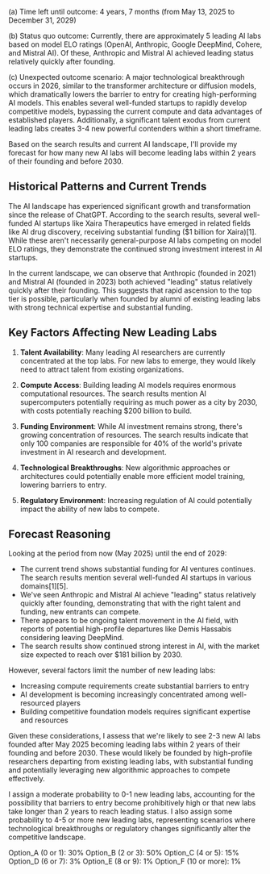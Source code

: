 (a) Time left until outcome: 4 years, 7 months (from May 13, 2025 to December 31, 2029)

(b) Status quo outcome: Currently, there are approximately 5 leading AI labs based on model ELO ratings (OpenAI, Anthropic, Google DeepMind, Cohere, and Mistral AI). Of these, Anthropic and Mistral AI achieved leading status relatively quickly after founding.

(c) Unexpected outcome scenario: A major technological breakthrough occurs in 2026, similar to the transformer architecture or diffusion models, which dramatically lowers the barrier to entry for creating high-performing AI models. This enables several well-funded startups to rapidly develop competitive models, bypassing the current compute and data advantages of established players. Additionally, a significant talent exodus from current leading labs creates 3-4 new powerful contenders within a short timeframe.

Based on the search results and current AI landscape, I'll provide my forecast for how many new AI labs will become leading labs within 2 years of their founding and before 2030.

## Historical Patterns and Current Trends

The AI landscape has experienced significant growth and transformation since the release of ChatGPT. According to the search results, several well-funded AI startups like Xaira Therapeutics have emerged in related fields like AI drug discovery, receiving substantial funding ($1 billion for Xaira)[1]. While these aren't necessarily general-purpose AI labs competing on model ELO ratings, they demonstrate the continued strong investment interest in AI startups.

In the current landscape, we can observe that Anthropic (founded in 2021) and Mistral AI (founded in 2023) both achieved "leading" status relatively quickly after their founding. This suggests that rapid ascension to the top tier is possible, particularly when founded by alumni of existing leading labs with strong technical expertise and substantial funding.

## Key Factors Affecting New Leading Labs

1. **Talent Availability**: Many leading AI researchers are currently concentrated at the top labs. For new labs to emerge, they would likely need to attract talent from existing organizations.

2. **Compute Access**: Building leading AI models requires enormous computational resources. The search results mention AI supercomputers potentially requiring as much power as a city by 2030, with costs potentially reaching $200 billion to build.

3. **Funding Environment**: While AI investment remains strong, there's growing concentration of resources. The search results indicate that only 100 companies are responsible for 40% of the world's private investment in AI research and development.

4. **Technological Breakthroughs**: New algorithmic approaches or architectures could potentially enable more efficient model training, lowering barriers to entry.

5. **Regulatory Environment**: Increasing regulation of AI could potentially impact the ability of new labs to compete.

## Forecast Reasoning

Looking at the period from now (May 2025) until the end of 2029:

- The current trend shows substantial funding for AI ventures continues. The search results mention several well-funded AI startups in various domains[1][5].
- We've seen Anthropic and Mistral AI achieve "leading" status relatively quickly after founding, demonstrating that with the right talent and funding, new entrants can compete.
- There appears to be ongoing talent movement in the AI field, with reports of potential high-profile departures like Demis Hassabis considering leaving DeepMind.
- The search results show continued strong interest in AI, with the market size expected to reach over $181 billion by 2030.

However, several factors limit the number of new leading labs:
- Increasing compute requirements create substantial barriers to entry
- AI development is becoming increasingly concentrated among well-resourced players
- Building competitive foundation models requires significant expertise and resources

Given these considerations, I assess that we're likely to see 2-3 new AI labs founded after May 2025 becoming leading labs within 2 years of their founding and before 2030. These would likely be founded by high-profile researchers departing from existing leading labs, with substantial funding and potentially leveraging new algorithmic approaches to compete effectively.

I assign a moderate probability to 0-1 new leading labs, accounting for the possibility that barriers to entry become prohibitively high or that new labs take longer than 2 years to reach leading status. I also assign some probability to 4-5 or more new leading labs, representing scenarios where technological breakthroughs or regulatory changes significantly alter the competitive landscape.

Option_A (0 or 1): 30%
Option_B (2 or 3): 50%
Option_C (4 or 5): 15%
Option_D (6 or 7): 3%
Option_E (8 or 9): 1%
Option_F (10 or more): 1%